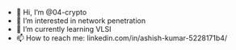 - 👋 Hi, I’m @04-crypto
- 👀 I’m interested in network penetration
- 🌱 I’m currently learning VLSI 
- 📫 How to reach me: linkedin.com/in/ashish-kumar-5228171b4/

<!---
04-crypto/04-crypto is a ✨ special ✨ repository because its `README.md` (this file) appears on your GitHub profile.
You can click the Preview link to take a look at your changes.
--->
